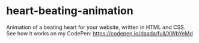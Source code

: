 # heart-beating-animation
Animation of a beating heart for your website, written in HTML and CSS.
See how it works on my CodePen: https://codepen.io/daada/full/XWbYeMd
